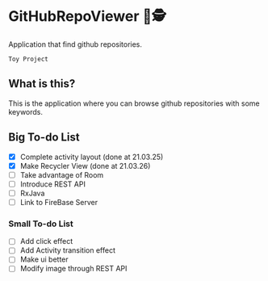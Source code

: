 # GitHubRepoViewer 📑🕵️
Application that find github repositories. ‍️ 

` Toy Project `

## What is this?
This is the application where you can browse github repositories with some keywords.

## Big To-do List 
- [X] Complete activity layout (done at 21.03.25)
- [X] Make Recycler View (done at 21.03.26)
- [ ] Take advantage of Room
- [ ] Introduce REST API
- [ ] RxJava
- [ ] Link to FireBase Server

### Small To-do List 
- [ ] Add click effect
- [ ] Add Activity transition effect
- [ ] Make ui better
- [ ] Modify image through REST API
